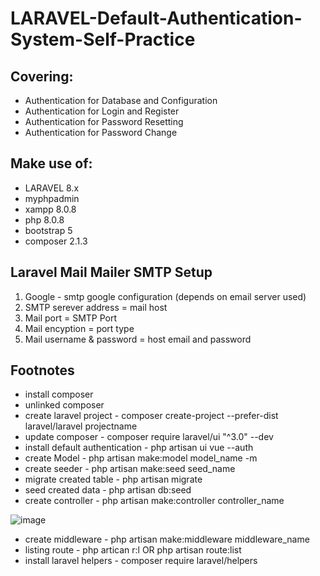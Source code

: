 # LARAVEL-Default-Authentication-System-Self-Practice

## Covering:
- Authentication for Database and Configuration
- Authentication for Login and Register
- Authentication for Password Resetting
- Authentication for Password Change

## Make use of:
- LARAVEL 8.x
- myphpadmin
- xampp 8.0.8
- php 8.0.8
- bootstrap 5
- composer 2.1.3

## Laravel Mail Mailer SMTP Setup

1. Google - smtp google configuration (depends on email server used)
2. SMTP serever address = mail host
3. Mail port = SMTP Port
4. Mail encyption = port type
5. Mail username & password = host email and password

## Footnotes
* install composer
* unlinked composer
* create laravel project - composer create-project --prefer-dist laravel/laravel projectname
* update composer - composer require laravel/ui "^3.0" --dev
* install default authentication - php artisan ui vue --auth
* create Model - php artisan make:model model_name -m
* create seeder - php artisan make:seed seed_name
* migrate created table - php artisan migrate
* seed created data - php artisan db:seed
* create controller - php artisan make:controller controller_name


![image](https://user-images.githubusercontent.com/55779668/126507473-d2eba74a-1a79-4e95-959d-181ba88c3dd5.png)

* create middleware - php artisan make:middleware middleware_name
* listing route - php artican r:l OR php artisan route:list
* install laravel helpers - composer require laravel/helpers


